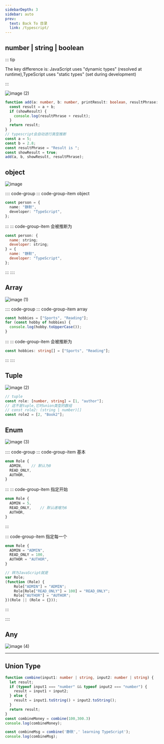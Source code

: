 ```yaml
---
sidebarDepth: 3
sidebar: auto
prev:
  text: Back To 目录
  link: /typescript/
---
```


## number | string | boolean

::: tip

The key difference is: JavaScript uses "dynamic types" (resolved at runtime),TypeScript uses "static types" (set during development)

:::

![image (2)](https://gitee.com/q10viking/PictureRepos/raw/master/images//202111300509398.jpg)

```typescript {1}
function add(a: number, b: number, printResult: boolean, resultPhrase: string) {
  const result = a + b;
  if (showResult) {
    console.log(resultPhrase + result);
  }
  return result;
}
// typescript会自动进行类型推断
const a = 5;
const b = 2.8;
const resultPhrase = "Result is ";
const showResult = true;
add(a, b, showResult, resultPhrase);
```

## object

<img src="https://gitee.com/q10viking/PictureRepos/raw/master/images//202111300638967.jpg" alt="image"  />

:::: code-group
::: code-group-item object

```typescript
const person = {
  name: "静默",
  developer: "TypeScript",
};
```

:::
::: code-group-item 会被推断为

```js
const person: {
  name: string;
  developer: string;
} = {
  name: "静默",
  developer: "TypeScript",
};
```

:::
::::



## Array

![image (1)](https://gitee.com/q10viking/PictureRepos/raw/master/images//202111300709280.jpg)

:::: code-group
::: code-group-item array

```typescript
const hobbies = ["Sports", "Reading"];
for (const hobby of hobbies) {
  console.log(hobby.toUpperCase());
}
```

:::
::: code-group-item 会被推断为

```typescript
const hobbies: string[] = ["Sports", "Reading"];
```

:::
::::



## Tuple

![image (2)](https://gitee.com/q10viking/PictureRepos/raw/master/images//202111300714524.jpg)

```typescript
// tuple
const role: [number, string] = [1, "author"];
// 这不是tuple,它时union类型的数组
// const role2: (string | number)[]
const role2 = [2, "Book2"];
```

## Enum

![image (3)](https://gitee.com/q10viking/PictureRepos/raw/master/images//202111300726655.jpg)

:::: code-group
::: code-group-item 基本

```typescript
enum Role {
  ADMIN,	// 默认为0
  READ_ONLY,
  AUTHOR,
}
```

:::
::: code-group-item 指定开始

```typescript
enum Role {
  ADMIN = 5,
  READ_ONLY,	// 默认递增为6
  AUTHOR,
}
```

:::

::: code-group-item 指定每一个

```typescript
enum Role {
  ADMIN = "ADMIN",
  READ_ONLY = 100,
  AUTHOR = "AUTHOR",
}

// 转为JavaScript就是
var Role;
(function (Role) {
    Role["ADMIN"] = "ADMIN";
    Role[Role["READ_ONLY"] = 100] = "READ_ONLY";
    Role["AUTHOR"] = "AUTHOR";
})(Role || (Role = {}));
```

:::

::::



## Any

![image (4)](https://gitee.com/q10viking/PictureRepos/raw/master/images//202111300742769.jpg)



--------



## Union Type

```typescript
function combine(input1: number | string, input2: number | string) {
  let result;
  if (typeof input1 === "number" && typeof input2 === "number") {
    result = input1 + input2;
  } else {
    result = input1.toString() + input2.toString();
  }
  return result;
}
const combineMoney = combine(100,300.3)
console.log(combineMoney);

const combineMsg = combine('静默',' learning TypeScript');
console.log(combineMsg);
```

